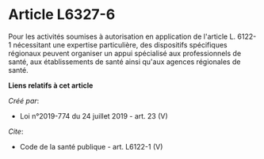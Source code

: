 # Article L6327-6

Pour les activités soumises à autorisation en application de l'article L. 6122-1 nécessitant une expertise particulière, des
dispositifs spécifiques régionaux peuvent organiser un appui spécialisé aux professionnels de santé, aux établissements de
santé ainsi qu'aux agences régionales de santé.

**Liens relatifs à cet article**

_Créé par_:

  - Loi n°2019-774 du 24 juillet 2019 - art. 23 (V)

_Cite_:

  - Code de la santé publique - art. L6122-1 (V)
